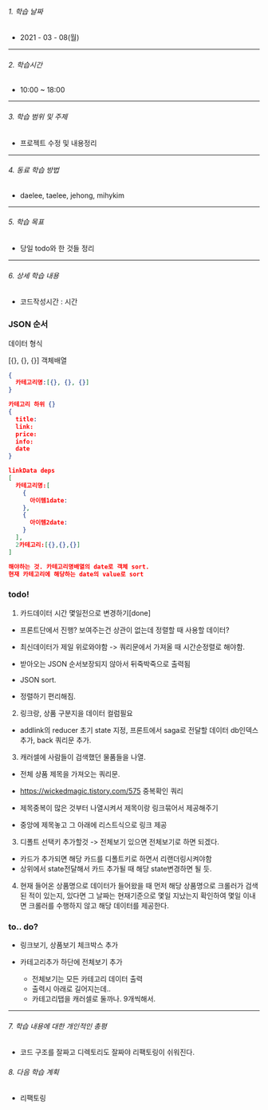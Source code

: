 

###### 1. 학습 날짜

- 2021 - 03 - 08(월)

---

###### 2. 학습시간

- 10:00 ~ 18:00

---

###### 3. 학습 범위 및 주제

- 프로젝트 수정 및 내용정리

---

###### 4. 동료 학습 방법 

- daelee, taelee, jehong, mihykim

---

###### 5. 학습 목표 

- 당일 todo와 한 것들 정리

---

###### 6. 상세 학습 내용

- 코드작성시간 :  시간

### JSON 순서



데이터 형식

[{}, {}, {}]  객체배열

```json
{
  카테고리명:[{}, {}, {}]
}

카테고리 하위 {}
{
  title:
  link:
  price:
  info:
  date
}

linkData deps
[
  카테고리명:[
    {
      아이템1date:
    },
    {
      아이템2date:
    }
  ],
  2카테고리:[{},{},{}]
]

해야하는 것. 카테고리명배열의 date로 객체 sort.
현재 카테고리에 해당하는 date의 value로 sort
```



### todo!

1. 카드데이터 시간 몇일전으로 변경하기[done]

- 프론트단에서 진행? 보여주는건 상관이 없는데 정렬할 때 사용할 데이터?
- 최신데이터가 제일 위로와야함 -> 쿼리문에서 가져올 때 시간순정렬로 해야함.
- 받아오는 JSON 순서보장되지 않아서 뒤죽박죽으로 출력됨
- JSON sort.

- 정렬하기 편리해짐.



2. 링크랑, 상품 구분지을 데이터 컬럼필요

- addlink의 reducer 초기 state 지정, 프론트에서 saga로 전달할 데이터 db인덱스 추가, back 쿼리문 추가.

3. 캐러셀에 사람들이 검색했던 물품들을 나열.

- 전체 상품 제목을 가져오는 쿼리문.
- https://wickedmagic.tistory.com/575 중복확인 쿼리

- 제목중복이 많은 것부터 나열시켜서 제목이랑 링크묶어서 제공해주기
- 중앙에 제목놓고 그 아래에 리스트식으로 링크 제공



3. 디폴트 선택키 추가할것 -> 전체보기 있으면 전체보기로 하면 되겠다.

- 카드가 추가되면 해당 카드를 디폴트키로 하면서 리랜더링시켜야함
- 상위에서 state전달해서 카드 추가될 때 해당 state변경하면 될 듯.

4. 현재 들어온 상품명으로 데이터가 들어왔을 때 먼저 해당 상품명으로 크롤러가 검색된 적이 있는지, 있다면 그 날짜는 현재기준으로 몇일 지났는지 확인하여 몇일 이내면 크롤러를 수행하지 않고 해당 데이터를 제공한다.

### to.. do? 



- 링크보기, 상품보기 체크박스 추가

- 카테고리추가 하단에 전체보기 추가
  - 전체보기는 모든 카테고리 데이터 출력
  - 출력시 아래로 길어지는데.. 
  - 카테고리탭을 캐러셀로 둘까나. 9개씩해서.

---

###### 7. 학습 내용에 대한 개인적인 총평

- 코드 구조를 잘짜고 디렉토리도 잘짜야 리팩토링이 쉬워진다.

###### 8. 다음 학습 계획

- 리팩토링